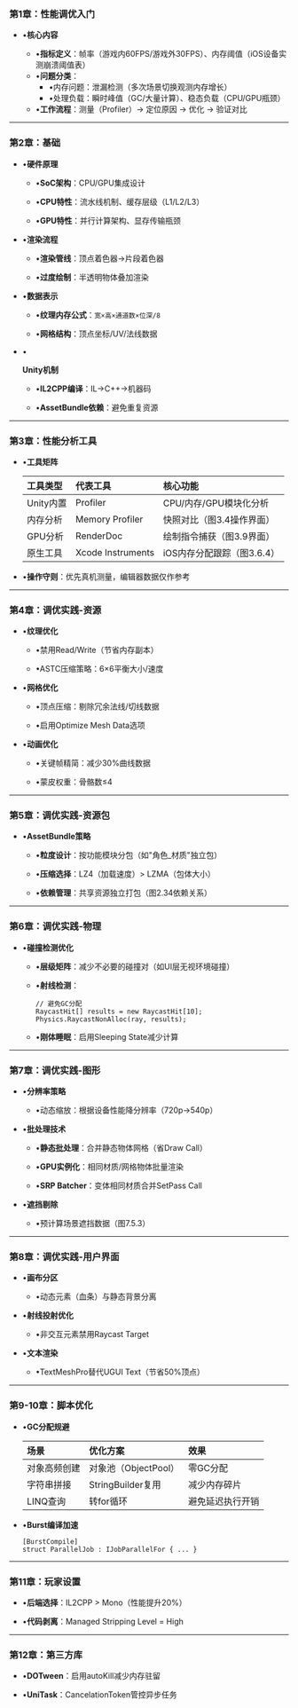 ### **第1章：性能调优入门**

- •**核心内容**

  - •**指标定义**：帧率（游戏内60FPS/游戏外30FPS）、内存阈值（iOS设备实测崩溃阈值表）
  - •**问题分类**：
    - •内存问题：泄漏检测（多次场景切换观测内存增长）
    - •处理负载：瞬时峰值（GC/大量计算）、稳态负载（CPU/GPU瓶颈）
  - •**工作流程**：测量（Profiler）→ 定位原因 → 优化 → 验证对比

  

------

### **第2章：基础**

- •**硬件原理**

  - •**SoC架构**：CPU/GPU集成设计

  - •**CPU特性**：流水线机制、缓存层级（L1/L2/L3）

  - •**GPU特性**：并行计算架构、显存传输瓶颈

- •**渲染流程**

  - •**渲染管线**：顶点着色器→片段着色器

  - •**过度绘制**：半透明物体叠加渲染

- •**数据表示**

  - •**纹理内存公式**：`宽×高×通道数×位深/8`

  - •**网格结构**：顶点坐标/UV/法线数据

- •

  **Unity机制**

  - •**IL2CPP编译**：IL→C++→机器码

  - •**AssetBundle依赖**：避免重复资源


------

### **第3章：性能分析工具**

- •**工具矩阵**

  | 工具类型  | 代表工具          | 核心功能                   |
  | :-------- | :---------------- | :------------------------- |
  | Unity内置 | Profiler          | CPU/内存/GPU模块化分析     |
  | 内存分析  | Memory Profiler   | 快照对比（图3.4操作界面）  |
  | GPU分析   | RenderDoc         | 绘制指令捕获（图3.9界面）  |
  | 原生工具  | Xcode Instruments | iOS内存分配跟踪（图3.6.4） |
  
- •**操作守则**：优先真机测量，编辑器数据仅作参考


------

### **第4章：调优实践-资源**

- •**纹理优化**

  - •禁用Read/Write（节省内存副本）

  - •ASTC压缩策略：6×6平衡大小/速度

- •**网格优化**

  - •顶点压缩：剔除冗余法线/切线数据

  - •启用Optimize Mesh Data选项

- •**动画优化**

  - •关键帧精简：减少30%曲线数据

  - •蒙皮权重：骨骼数≤4


------

### **第5章：调优实践-资源包**

- •**AssetBundle策略**

  - •**粒度设计**：按功能模块分包（如"角色_材质"独立包）

  - •**压缩选择**：LZ4（加载速度）> LZMA（包体大小）

  - •**依赖管理**：共享资源独立打包（图2.34依赖关系）


------

### **第6章：调优实践-物理**

- •**碰撞检测优化**

  - •**层级矩阵**：减少不必要的碰撞对（如UI层无视环境碰撞）

  - •**射线检测**：

    ```
    // 避免GC分配
    RaycastHit[] results = new RaycastHit[10];
    Physics.RaycastNonAlloc(ray, results);
    ```
    
  - •**刚体睡眠**：启用Sleeping State减少计算
  

------

### **第7章：调优实践-图形**

- •**分辨率策略**

  - •动态缩放：根据设备性能降分辨率（720p→540p）

- •**批处理技术**

  - •**静态批处理**：合并静态物体网格（省Draw Call）

  - •**GPU实例化**：相同材质/网格物体批量渲染

  - •**SRP Batcher**：变体相同材质合并SetPass Call

- •**遮挡剔除**

  - •预计算场景遮挡数据（图7.5.3）


------

### **第8章：调优实践-用户界面**

- •**画布分区**

  - •动态元素（血条）与静态背景分离

- •**射线投射优化**

  - •非交互元素禁用Raycast Target

- •**文本渲染**

  - •TextMeshPro替代UGUI Text（节省50%顶点）


------

### **第9-10章：脚本优化**

- •**GC分配规避**

  | 场景         | 优化方案             | 效果             |
  | :----------- | :------------------- | :--------------- |
  | 对象高频创建 | 对象池（ObjectPool） | 零GC分配         |
  | 字符串拼接   | StringBuilder复用    | 减少内存碎片     |
  | LINQ查询     | 转for循环            | 避免延迟执行开销 |
  
- •**Burst编译加速**

  ```
  [BurstCompile]
  struct ParallelJob : IJobParallelFor { ... }
  ```

------

### **第11章：玩家设置**

- •**后端选择**：IL2CPP > Mono（性能提升20%）

- •**代码剥离**：Managed Stripping Level = High


------

### **第12章：第三方库**

- •**DOTween**：启用autoKill减少内存驻留

- •**UniTask**：CancelationToken管控异步任务

